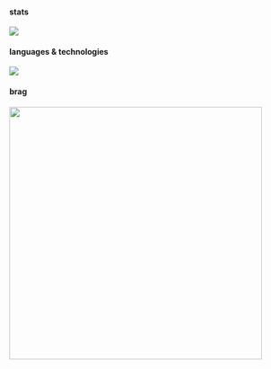 #### stats
<img src="https://github-readme-stats-sigma-five.vercel.app/api?username=Quat3rnion&show_icons=true&bg_color=00000000&hide_border=true&count_private=true&hide=issues,contribs&hide_title=true&text_color=c9d1d9&title_color=58a6ff&icon_color=58a6ff" />

#### languages & technologies</h4>
<img src="https://github-readme-stats-sigma-five.vercel.app/api/top-langs/?username=Quat3rnion&layout=compact&langs_count=6&bg_color=00000000&hide_border=true&hide_title=true&text_color=c9d1d9" />

#### brag
<img width="450" src="https://streak-stats.demolab.com?user=Quat3rnion&theme=transparent&hide_border=true&ring=58a6ff&fire=eb5409&currStreakNum=c9d1d9&sideNums=c9d1d9&currStreakLabel=c9d1d9&sideLabels=c9d1d9&dates=3F84E4" />
<br>
